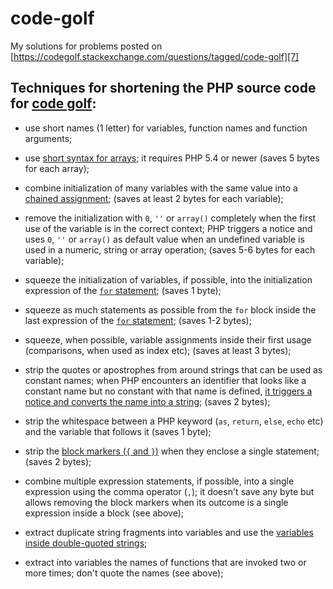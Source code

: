 # code-golf

My solutions for problems posted on [https://codegolf.stackexchange.com/questions/tagged/code-golf][7]


## Techniques for shortening the PHP source code for [code golf][7]:

* use short names (1 letter) for variables, function names and function arguments;
* use [short syntax for arrays][3]; it requires PHP 5.4 or newer (saves 5 bytes for each array);
* combine initialization of many variables with the same value into a [chained assignment][4];
  (saves at least 2 bytes for each variable);
* remove the initialization with `0`, `''` or `array()` completely when the first use of the variable
  is in the correct context; PHP triggers a notice and uses `0`, `''` or `array()` as default value 
  when an undefined variable is used in a numeric, string or array operation; (saves 5-6 bytes
  for each variable);
* squeeze the initialization of variables, if possible, into the initialization expression
  of the [`for` statement][5]; (saves 1 byte);
* squeeze as much statements as possible from the `for` block inside the last expression of
  the [`for` statement][5]; (saves 1-2 bytes);
* squeeze, when possible, variable assignments inside their first usage (comparisons, when
  used as index etc); (saves at least 3 bytes);
* strip the quotes or apostrophes from around strings that can be used as constant names; when
  PHP encounters an identifier that looks like a constant name but no constant with that name
  is defined, [it triggers a notice and converts the name into a string][1]; (saves 2 bytes);
* strip the whitespace between a PHP keyword (`as`, `return`, `else`, `echo` etc) and the variable
  that follows it (saves 1 byte);
* strip the [block markers (`{` and `}`)][6] when they enclose a single statement; (saves 2 bytes);
* combine multiple expression statements, if possible, into a single expression using the comma
  operator (`,`); it doesn't save any byte but allows removing the block markers when its outcome
  is a single expression inside a block (see above); 
* extract duplicate string fragments into variables and use the [variables inside double-quoted 
  strings][2];
* extract into variables the names of functions that are invoked two or more times; don't quote
  the names (see above);


   [1]: https://php.net/manual/en/language.types.array.php#language.types.array.foo-bar
   [2]: https://php.net/manual/en/language.types.string.php#language.types.string.parsing
   [3]: https://php.net/manual/en/language.types.array.php#language.types.array.syntax.array-func
   [4]: https://php.net/manual/en/language.operators.assignment.php#language.operators.assignment
   [5]: https://php.net/manual/en/control-structures.for.php
   [6]: https://php.net/manual/en/control-structures.intro.php
   [7]: https://codegolf.stackexchange.com/questions/tagged/code-golf
